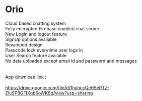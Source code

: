 # Orio
Cloud based chatting system<br />
Fully encrypted Firebase enabled chat server<br />
New Login and logout feature<br />
SignUp options available<br />
Revamped design<br />
Passcode lock everytime user logs in<br />
User Search feature available<br />
No data uploaded except email id and password and messages<br />
<br />
<br />
App download link : <br />
<br />
https://drive.google.com/file/d/1hohccQe9SeRTZ-ZluSP8GFIXqb6oWK8q/view?usp=sharing
